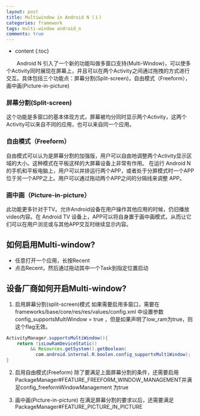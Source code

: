 ```yaml
---
layout: post
title: Multiwindow in Android N (１)
categories: framework
tags: multi-window android_n
comments: true
---
```


* content
{:toc}

　　Android N 引入了一个新的功能叫做多窗口支持(Multi-Window)，可以使多个Activity同时展现在屏幕上，并且可以在两个Activity之间通过拖拽的方式进行交互。具体包括三个功能点：屏幕分割(Split-screen)，自由模式（Freeform），画中画(Picture-in-picture)




### 屏幕分割(Split-screen)
这个功能是多窗口的基本体现方式，屏幕被均分同时显示两个Activity，这两个Activity可以来自不同的应用，也可以来自同一个应用。

### 自由模式（Freeform）
自由模式可以认为是屏幕分割的加强版，用户可以自由地调整两个Activity显示区域的大小。这种模式在平板这样的大屏幕设备上非常有作用。
在运行 Android N 的手机和平板电脑上，用户可以并排运行两个APP，或者处于分屏模式时一个APP位于另一个APP之上。用户可以通过拖动两个APP之间的分隔线来调整 APP。

### 画中画（Picture-in-picture）
此功能更多针对于TV。允许Android设备在用户操作其他应用的时候，仍旧播放video内容。在 Android TV 设备上，APP可以将自身置于画中画模式，从而让它们可以在用户浏览或与其他APP交互时继续显示内容。

## 如何启用Multi-window?
- 任意打开一个应用，长按Recent
- 点击Recent，然后通过拖动其中一个Task到指定位置启动

## 设备厂商如何开启Multi-window?
1. 启用屏幕分割(split-screen)模式
如果需要启用多窗口，需要在frameworks/base/core/res/res/values/config.xml 中设置参数config_supportsMultiWindow = true ，但是如果声明了low_ram为true，则这个flag无效。

```java
ActivityManager.supportsMultiWindow(){
    return !isLowRamDeviceStatic()
         && Resources.getSystem().getBoolean(
           com.android.internal.R.boolen.config_supportsMultiWindow);
}
```

2. 启用自由模式(Freeform)
除了要满足上面屏幕分割的条件，还需要启用
PackageManager#FEATURE_FREEFORM_WINDOW_MANAGEMENT并满足config_freeformWindowManagement 为true

3. 画中画(Picture-in-picture)
在满足屏幕分割的要求以后，还需要满足PackageManager#FEATURE_PICTURE_IN_PICTURE
